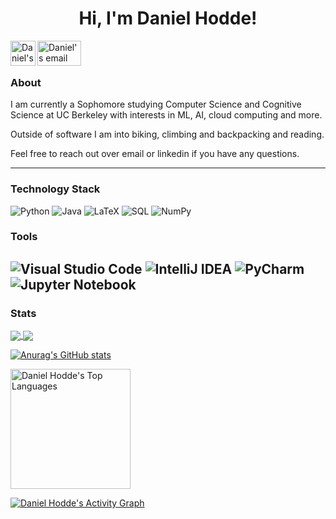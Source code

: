 <h1 align="center"> Hi, I'm Daniel Hodde! </h1>

<a href="https://www.linkedin.com/in/danielhodde/">
  <img align="left" alt="Daniel's LinkedIN" width="40px" src="https://raw.githubusercontent.com/peterthehan/peterthehan/master/assets/linkedin.svg" />
</a>

<a href="mailto:danielhodde@berkeley.edu">
  <img align="left" alt="Daniel's email" height=40px width=70px src="https://1000logos.net/wp-content/uploads/2021/05/Gmail-logo-768x432.png" />
</a>
<br />
<br />

### About
I am currently a Sophomore studying Computer Science and Cognitive Science at UC Berkeley with interests in ML, AI, cloud computing and more.

Outside of software I am into biking, climbing and backpacking and reading.

Feel free to reach out over email or linkedin if you have any questions.

---------------------------------------------------------------------------------------------------------------------------------------------------------------------------------

### Technology Stack

![Python](https://img.shields.io/badge/python-82aaff?style=for-the-badge&logo=python&logoColor=white)
![Java](https://img.shields.io/badge/java-82aaff.svg?style=for-the-badge&logo=java&logoColor=white)
![LaTeX](https://img.shields.io/badge/latex-82aaff.svg?style=for-the-badge&logo=latex&logoColor=white)
![SQL](https://img.shields.io/badge/sql-82aaff.svg?style=for-the-badge&logo=sql&logoColor=white)
![NumPy](https://img.shields.io/badge/numpy-82aaff.svg?style=for-the-badge&logo=numpy&logoColor=white)

### Tools

![Visual Studio Code](https://img.shields.io/badge/Visual%20Studio%20Code-82aaff.svg?style=for-the-badge&logo=visual-studio-code&logoColor=white)
![IntelliJ IDEA](https://img.shields.io/badge/IntelliJ%20IDEA-82aaff?style=for-the-badge&logo=intellijidea&logoColor=F0F0F0)
![PyCharm](https://img.shields.io/badge/PyCharm-82aaff?style=for-the-badge&logo=pycharm&logoColor=white)
![Jupyter Notebook](https://img.shields.io/badge/jupyter-82aaff.svg?style=for-the-badge&logo=jupyter&logoColor=white)
---------------------------------------------------------------------------------------------------------------------------------------------------------------------------------

### Stats
<a href="https://github-readme-stats.vercel.app/api?username=anuraghazra">
  <img align="center" src="https://github.com/DanielHodde/github-readme-stats" />
</a>
<a href="https://github-readme-stats.vercel.app/api/pin/?username=anuraghazra&repo=convoychat">
  <img align="center" src="https://github-readme-stats.vercel.app/api/top-langs/?username=DanielHodde&layout=compact)" />
</a>


<!-- Github Stats (number of contributions and grade) -->
[![Anurag's GitHub stats](https://github-readme-stats.vercel.app/api?username=DanielHodde)](https://github.com/DanielHodde/github-readme-stats)
<!-- Top Languages Used -->
<a href="https://github.com/anuraghazra/github-readme-stats"><img alt="Daniel Hodde's Top Languages" src="https://DanielHodde-github-readme-stats.vercel.app/api/top-langs/?username=DanielHodde&langs_count=8&layout=compact&theme=react&hide_border=true&bg_color=1F222E&title_color=F85D7F&icon_color=F8D866&hide=Jupyter%20Notebook,Roff" height="192px"/></a>
 <br/>
  
<a href="https://github.com/ashutosh00710/github-readme-activity-graph"><img alt="Daniel Hodde's Activity Graph" src="https://github-readme-activity-graph.vercel.app/graph/?username=DanielHodde&bg_color=1F222E&color=F8D866&line=F85D7F&point=FFFFFF&hide_border=true" /></a>

